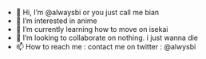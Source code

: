 - 👋 Hi, I’m @alwaysbi or you just call me bian
- 👀 I’m interested in anime
- 🌱 I’m currently learning how to move on isekai
- 💞️ I’m looking to collaborate on nothing. i just wanna die
- 📫 How to reach me : contact me on twitter : @alwysbi
<!---
alwaysbi/alwaysbi is a ✨ special ✨ repository because its `README.md` (this file) appears on your GitHub profile.
You can click the Preview link to take a look at your changes.
--->
